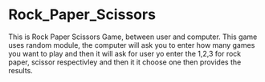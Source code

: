 # Rock_Paper_Scissors
This is Rock Paper Scissors Game, between user and computer.
This game uses random module, the computer will ask you to enter how many games you want to play and then it will ask for user yo enter the 1,2,3 for rock paper, scissor respectivley and then it it choose one then provides the results.
